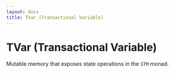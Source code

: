 ```yaml
---
layout: docs
title: TVar (Transactional Variable)
---
```

# TVar (Transactional Variable)

Mutable memory that exposes state operations in the `STM` monad.
